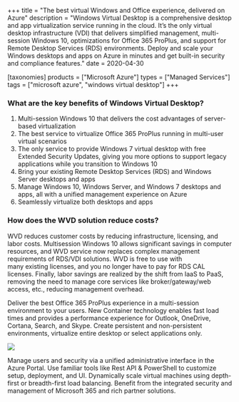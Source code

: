 +++
title = "The best virtual Windows and Office experience, delivered on Azure"
description = "Windows Virtual Desktop is a comprehensive desktop and app virtualization service running in the cloud. It’s the only virtual desktop infrastructure (VDI) that delivers simplified management, multi-session Windows 10, optimizations for Office 365 ProPlus, and support for Remote Desktop Services (RDS) environments. Deploy and scale your Windows desktops and apps on Azure in minutes and get built-in security and compliance features."
date = 2020-04-30

[taxonomies]
products = ["Microsoft Azure"]
types = ["Managed Services"]
tags = ["microsoft azure", "windows virtual desktop"]
+++

### What are the key benefits of Windows Virtual Desktop?

1.  Multi-session Windows 10 that delivers the cost advantages of
    server-based virtualization
2.  The best service to virtualize Office 365 ProPlus running in
    multi-user virtual scenarios
3.  The only service to provide Windows 7 virtual desktop with free
    Extended Security Updates, giving you more options to support legacy
    applications while you transition to Windows 10
4.  Bring your existing Remote Desktop Services (RDS) and
    Windows Server desktops and apps
5.  Manage Windows 10, Windows Server, and Windows 7 desktops and apps,
    all with a unified management experience on Azure
6.  Seamlessly virtualize both desktops and apps

### How does the WVD solution reduce costs?

WVD reduces customer costs by reducing infrastructure,
licensing, and labor costs. Multisession Windows 10 allows significant
savings in computer resources, and WVD service now replaces
complex management requirements of RDS/VDI solutions.
WVD is free to use with\
many existing licenses, and you no longer have to pay for RDS
CAL licenses. Finally, labor savings are realized by the shift
from IaaS to PaaS, removing the need to manage core services like
broker/gateway/web access, etc., reducing management overhead.

Deliver the best Office 365 ProPlus experience in a multi-session
environment to your users. New Container technology enables fast load
times and provides a performance experience for Outlook, OneDrive,
Cortana, Search, and Skype. Create persistent and non-persistent
environments, virtualize entire desktop or select applications only.

![](https://o365hq.com/images/736.png)

Manage users and security via a unified administrative interface in the
Azure Portal. Use familiar tools like Rest API & PowerShell to
customize setup, deployment, and UI. Dynamically scale virtual machines
using depth-first or breadth-first load balancing. Benefit from the
integrated security and management of Microsoft 365 and rich partner
solutions.
